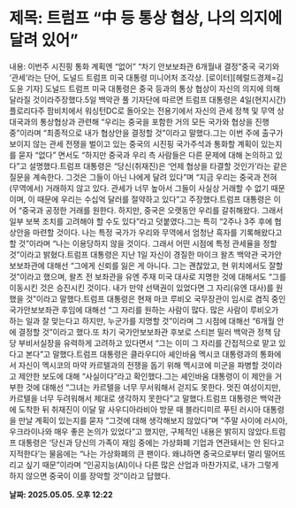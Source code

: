 # **제목: 트럼프 “中 등 통상 협상, 나의 의지에 달려 있어”**

  내용: 이번주 시진핑 통화 계획엔 “없어” “차기 안보보좌관 6개월내 결정”중국 국기와 ‘관세’라는 단어, 도널드 트럼프 미국 대통령 미니어처 조각상. [로이터][헤럴드경제=김도윤 기자] 도널드 트럼프 미국 대통령은 중국 등과의 통상 협상이 자신의 의지에 의해 달라질 것이라주장했다.5일 백악관 풀 기자단에 따르면 트럼프 대통령은 4일(현지시간) 플로리다주 팜비치에서 워싱턴DC로 돌아오는 전용기에서 자신의 관세 정책 및 무역 상대국과의 통상협상과 관련해 “우리는 중국을 포함한 거의 모든 국가와 협상을 진행 중”이라며 “최종적으로 내가 협상안을 결정할 것”이라고 말했다.그는 이번 주에 출구가 보이지 않는 관세 전쟁을 벌이고 있는 중국의 시진핑 국가주석과 통화할 계획이 있는지를 묻자 “없다” 면서도 “하지만 중국과 우리 측 사람들은 다른 문제에 대해 논의하고 있다”고 설명했다.트럼프 대통령은 “당신(취재진)은 ‘언제 협상을 타결할 것인가’라는 같은 질문을 계속한다. 그것은 그들이 아닌 나에게 달려 있다”며 “지금 우리는 중국과 전혀 (무역에서) 거래하지 않고 있다. 관세가 너무 높아서 그들이 사실상 거래할 수 없기 때문이며, 이 때문에 우리는 수십억 달러를 절약하고 있다”고 주장했다.트럼프 대통령은 이어 “중국과 공정한 거래를 원한다. 하지만, 중국은 오랫동안 우리를 갈취해왔다. 그래서 일부 보복 조치를 고려해야 할 수도 있다”라고 덧붙였다.그는 특히 “2주나 3주 후에 협상안을 마련할 것이다. 나는 특정 국가가 우리와 무역에서 엄청난 흑자를 기록해왔다고 할 것”이라며 “나는 이용당하지 않을 것이다. 그래서 어떤 시점에 특정 관세율을 정할 것”이라고 밝혔다.트럼프 대통령은 지난 1일 자신이 경질한 마이크 왈츠 백악관 국가안보보좌관에 대해선 “그에게 신뢰를 잃은 게 아니다. 그는 괜찮았고, 현 위치에서도 잘할 것”이라고 했으며, 왈츠 전 보좌관을 유엔 주재 미국 대사로 지명한 것에 대해서도 “그를 이동시킨 것은 승진시킨 것이다. 내가 만약 선택권이 있었다면 그 자리(유엔 대사)를 원했을 것”이라고 말했다.트럼프 대통령은 현재 마코 루비오 국무장관이 임시로 겸직 중인 국가안보보좌관 후임에 대해선 “그 자리를 원하는 사람이 많다. 많은 사람이 루비오가 하는 일과 잘 맞는다고 하지만, 누군가를 지명할 것”이라며 그 시점에 대해선 “6개월 안에 결정할 것”이라고 했다.또 차기 국가안보보좌관 후보로 스티븐 밀러 백악관 정책 담당 부비서실장을 유력하게 고려하고 있다면서 “그는 이미 그 자리를 간접적으로 맡고 있다고 본다”고 말했다.트럼프 대통령은 클라우디아 셰인바움 멕시코 대통령과의 통화에서 자신이 멕시코의 마약 카르텔과의 전쟁을 돕기 위해 멕시코에 미군을 파병할 것이라고 제안한 보도에 대해 “사실이다”라고 확인했다.그는 셰인바움 대통령이 이 제안을 거부한 것에 대해선 “그녀는 카르텔을 너무 무서워해서 걷지도 못한다. 멋진 여성이지만, 카르텔을 너무 두려워해서 제대로 생각하지 못한다”고 말했다.트럼프 대통령은 백악관에 도착한 뒤 취재진이 이달 말 사우디아라비아 방문 때 블라디미르 푸틴 러시아 대통령을 만날 계획이 있는지를 묻자 “그것에 대해 생각해보지 않았다”며 “주말 사이에 러시아, 우크라이나와 매우 좋은 논의가 있었다”고 했지만, 구체적인 내용은 밝히지 않았다.트럼프 대통령은 ‘당신과 당신의 가족이 재임 중에는 가상화폐 기업과 연관돼서는 안 된다고 지적한다’는 물음에는 “나는 가상화폐의 큰 팬이다. 왜냐하면 중국으로부터 멀리 떨어뜨리고 싶기 때문”이라며 “인공지능(AI)이나 다른 많은 산업과 마찬가지로, 내가 그렇게 하지 않으면 중국이 이를 장악할 것”이라고 답했다.

  **날짜: 2025.05.05. 오후 12:22**